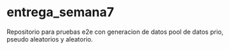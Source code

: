 # entrega_semana7
Repositorio para pruebas e2e con generacion de datos pool de datos prio, pseudo aleatorios y aleatorio.
